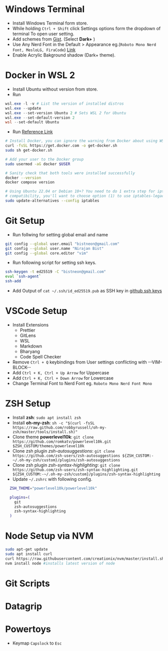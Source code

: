 # Windows Terminal
- Install Windows Terminal form store.
- While holding `Ctrl + Shift` click Settings options form the dropdown of terminal To open user setting.
- Add schemes from [Gist](https://gist.github.com/nirajan-bist/021ca82d98a9361105959e08a638cfaa). (Select **Dark+** )
- Use Any Nerd Font in the Default > Appearance eg.(`Roboto Mono Nerd Font, MesloLG, FiraCode`) [Link](https://www.nerdfonts.com/font-downloads)
- Enable Acrylic Bakground shadow (Dark+ theme).


# Docker in WSL 2
- Install Ubuntu without version from store.
- Run
```Powershell
wsl.exe -l -v # List the version of installed distros
wsl.exe --update
wsl.exe --set-version Ubuntu 2 # Sets WSL 2 for Ubuntu
wsl.exe --set-default-version 2
wsl --set-default Ubuntu
```
- Run [Reference Link](https://nickjanetakis.com/blog/install-docker-in-wsl-2-without-docker-desktop)
```bash
# Install Docker, you can ignore the warning from Docker about using WSL
curl -fsSL https://get.docker.com -o get-docker.sh
sudo sh get-docker.sh

# Add your user to the Docker group
sudo usermod -aG docker $USER

# Sanity check that both tools were installed successfully
docker --version
docker compose version

# Using Ubuntu 22.04 or Debian 10+? You need to do 1 extra step for iptables
# compatibility, you'll want to choose option (1) to use iptables-legacy from
sudo update-alternatives --config iptables
```

# Git Setup
- Run follwing for setting global email and name
```bash
git config --global user.email "bistneon@gmail.com"
git config --global user.name "Nirajan Bist"
git config --global core.editor "vim"
```
- Run following script for setting ssh keys.
```bash
ssh-keygen -t ed25519 -C "bistneon@gmail.com"
eval `ssh-agent`
ssh-add

```
- Add Output of `cat ~/.ssh/id_ed25519.pub` as SSH key in [github ssh keys](https://github.com/settings/ssh)


# VSCode Setup
- Install Extensions
  - Prettier
  - GitLens
  - WSL
  - Markdown
  - Bharyang
  - Code Spell Checker
- Remove `Ctrl + Q` keybindings from User settings conflicting with --VIM-BLOCK--
- Add `Ctrl + K, Ctrl + Up Arrow` for Uppercase
- Add `Ctrl + K, Ctrl + Down Arrow` for Lowercase
- Change Terminal Font to Nerd Font eg. `Roboto Mono Nerd Font Mono`

# ZSH Setup
- Install __zsh__: `sudo apt install zsh`
- Install __oh-my-zsh__: `sh -c "$(curl -fsSL https://raw.github.com/robbyrussell/oh-my-zsh/master/tools/install.sh)"`
- Clone theme __powerlevel10k__: `git clone https://github.com/romkatv/powerlevel10k.git $ZSH_CUSTOM/themes/powerlevel10k`
- Clone zsh plugin _zsh-autosuggestions_: `git clone https://github.com/zsh-users/zsh-autosuggestions ${ZSH_CUSTOM:-~/.oh-my-zsh/custom}/plugins/zsh-autosuggestions`
- Clone zsh plugin _zsh-syntax-highlighting_: `git clone https://github.com/zsh-users/zsh-syntax-highlighting.git ${ZSH_CUSTOM:-~/.oh-my-zsh/custom}/plugins/zsh-syntax-highlighting`
- Update `~/.zshrc` with following config.
```bash
  ZSH_THEME="powerlevel10k/powerlevel10k"

  plugins=(
    git
    zsh-autosuggestions
    zsh-syntax-highlighting
  )
```

# Node Setup via NVM
```bash
sudo apt-get update
sudo apt install curl 
curl https://raw.githubusercontent.com/creationix/nvm/master/install.sh | bash 
nvm install node #installs latest version of node
```

# Git Scripts

# Datagrip

# Powertoys
- Keymap `Capslock` to `Esc`

